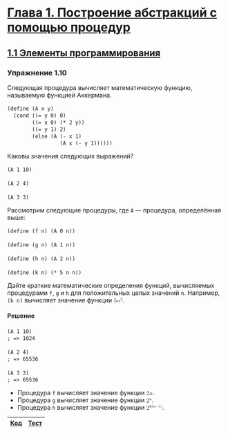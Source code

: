 # [Глава 1. Построение абстракций с помощью процедур](index.md#Глава-1-Построение-абстракций-с-помощью-процедур)
## [1.1 Элементы программирования](index.md#11-Элементы-программирования)

### Упражнение 1.10
Следующая процедура вычисляет математическую функцию, называемую функцией
Аккермана.

```racket
(define (A x y)
  (cond ((= y 0) 0)
        ((= x 0) (* 2 y))
        ((= y 1) 2)
        (else (A (- x 1)
                 (A x (- y 1))))))
```

Каковы значения следующих выражений?

```racket
(A 1 10)

(A 2 4)

(A 3 3)
```

Рассмотрим следующие процедуры, где `A` — процедура, определённая выше:

```racket
(define (f n) (A 0 n))

(define (g n) (A 1 n))

(define (h n) (A 2 n))

(define (k n) (* 5 n n))
```

Дайте краткие математические определения функций, вычисляемых процедурами `f`,
`g` и `h` для положительных целых значений `n`. Например, `(k n)` вычисляет
значение функции ![Alt text](../../images/chapter01/exercise_1_10_1.gif).

#### Решение

```racket
(A 1 10)
; => 1024

(A 2 4)
; => 65536

(A 3 3)
; => 65536
```

- Процедура `f` вычисляет значение функции ![Alt text](../../images/chapter01/exercise_1_10_2.gif).
- Процедура `g` вычисляет значение функции ![Alt text](../../images/chapter01/exercise_1_10_3.gif).
- Процедура `h` вычисляет значение функции ![Alt text](../../images/chapter01/exercise_1_10_4.gif).

[Код](../../src/chapter01/exercise_1_10.rkt) | [Тест](../../test/chapter01/test_exercise_1_10.rkt)
--- | ---

